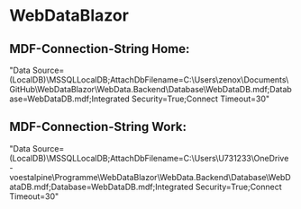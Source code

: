 # WebDataBlazor
 
## MDF-Connection-String Home:
"Data Source=(LocalDB)\\MSSQLLocalDB;AttachDbFilename=C:\\Users\\zenox\\Documents\\GitHub\\WebDataBlazor\\WebData.Backend\\Database\\WebDataDB.mdf;Database=WebDataDB.mdf;Integrated Security=True;Connect Timeout=30"

## MDF-Connection-String Work:
"Data Source=(LocalDB)\\MSSQLLocalDB;AttachDbFilename=C:\\Users\\U731233\\OneDrive - voestalpine\\Programme\\WebDataBlazor\\WebData.Backend\\Database\\WebDataDB.mdf;Database=WebDataDB.mdf;Integrated Security=True;Connect Timeout=30"